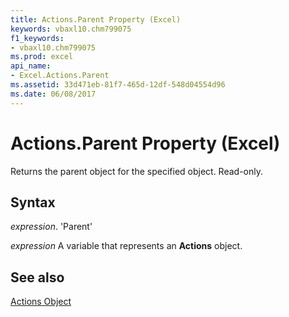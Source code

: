 ```yaml
---
title: Actions.Parent Property (Excel)
keywords: vbaxl10.chm799075
f1_keywords:
- vbaxl10.chm799075
ms.prod: excel
api_name:
- Excel.Actions.Parent
ms.assetid: 33d471eb-81f7-465d-12df-548d04554d96
ms.date: 06/08/2017
---
```



# Actions.Parent Property (Excel)

Returns the parent object for the specified object. Read-only.


## Syntax

 _expression_. 'Parent'

 _expression_ A variable that represents an **Actions** object.


## See also


[Actions Object](Excel.Actions.md)


